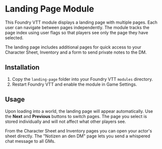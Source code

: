 # Landing Page Module

This Foundry VTT module displays a landing page with multiple pages. Each user can navigate between pages independently. The module tracks the page index using user flags so that players see only the page they have selected.

The landing page includes additional pages for quick access to your Character Sheet, Inventory and a form to send private notes to the DM.

## Installation

1. Copy the `landing-page` folder into your Foundry VTT `modules` directory.
2. Restart Foundry VTT and enable the module in Game Settings.

## Usage

Upon loading into a world, the landing page will appear automatically. Use the **Next** and **Previous** buttons to switch pages. The page you select is stored individually and will not affect what other players see.

From the Character Sheet and Inventory pages you can open your actor's sheet directly. The "Notizen an den DM" page lets you send a whispered chat message to all GMs.
